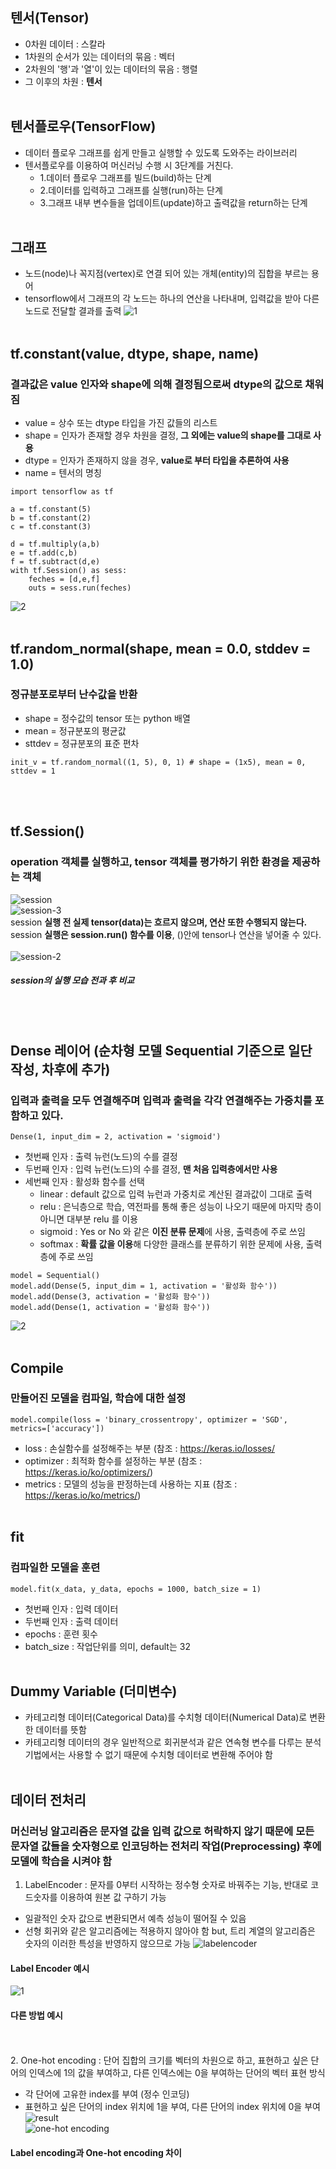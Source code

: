 ## 텐서(Tensor)
* 0차원 데이터 : 스칼라
* 1차원의 순서가 있는 데이터의 묶음 : 벡터
* 2차원의 '행'과 '열'이 있는 데이터의 묶음 : 행렬
* 그 이후의 차원 : **텐서**
</br></br>
## 텐서플로우(TensorFlow)
* 데이터 플로우 그래프를 쉽게 만들고 실행할 수 있도록 도와주는 라이브러리
* 텐서플로우를 이용하여 머신러닝 수행 시 3단계를 거친다.
  - 1.데이터 플로우 그래프를 빌드(build)하는 단계
  - 2.데이터를 입력하고 그래프를 실행(run)하는 단계
  - 3.그래프 내부 변수들을 업데이트(update)하고 출력값을 return하는 단계
</br></br>
## 그래프
* 노드(node)나 꼭지점(vertex)로 연결 되어 있는 개체(entity)의 집합을 부르는 용어
* tensorflow에서 그래프의 각 노드는 하나의 연산을 나타내며, 입력값을 받아 다른 노드로 전달할 결과를 출력
![1](https://user-images.githubusercontent.com/84856055/120320658-6459b280-c31d-11eb-9b3f-407daaaaaf56.JPG)
</br></br>
## tf.constant(value, dtype, shape, name)
### 결과값은 value 인자와 shape에 의해 결정됨으로써 dtype의 값으로 채워짐
* value = 상수 또는 dtype 타입을 가진 값들의 리스트
* shape = 인자가 존재할 경우 차원을 결정, **그 외에는 value의 shape를 그대로 사용**
* dtype = 인자가 존재하지 않을 경우, **value로 부터 타입을 추론하여 사용**
* name = 텐서의 명칭      
```python3
import tensorflow as tf

a = tf.constant(5)
b = tf.constant(2)
c = tf.constant(3)

d = tf.multiply(a,b)
e = tf.add(c,b)
f = tf.subtract(d,e)
with tf.Session() as sess:
    feches = [d,e,f]
    outs = sess.run(feches)
```

![2](https://user-images.githubusercontent.com/84856055/120320668-66237600-c31d-11eb-9932-f8ab32f6d249.JPG)
</br></br>
## tf.random_normal(shape, mean = 0.0, stddev = 1.0)
### 정규분포로부터 난수값을 반환
 * shape = 정수값의 tensor 또는 python 배열
 * mean = 정규분포의 평균값
 * sttdev = 정규분포의 표준 편차   
```python3
init_v = tf.random_normal((1, 5), 0, 1) # shape = (1x5), mean = 0, sttdev = 1
```
</br></br>
## tf.Session()
### operation 객체를 실행하고, tensor 객체를 평가하기 위한 환경을 제공하는 객체   
![session](https://user-images.githubusercontent.com/84856055/120320676-6885d000-c31d-11eb-8ad3-2f1645820ea1.JPG)
</br>
![session-3](https://user-images.githubusercontent.com/84856055/120320685-6a4f9380-c31d-11eb-82b9-0d8e99944c1b.JPG)   
session **실행 전 실제 tensor(data)는 흐르지 않으며, 연산 또한 수행되지 않는다.**   
session **실행은 session.run() 함수를 이용**, ()안에 tensor나 연산을 넣어줄 수 있다.    
<br>
![session-2](https://user-images.githubusercontent.com/84856055/120320694-6b80c080-c31d-11eb-83dc-89b0a8052f30.JPG)
</br>
##### session의 실행 모습 전과 후 비교
</br></br>
## Dense 레이어 (순차형 모델 Sequential 기준으로 일단 작성, 차후에 추가)
### 입력과 출력을 모두 연결해주며 입력과 출력을 각각 연결해주는 가중치를 포함하고 있다.
```python3
Dense(1, input_dim = 2, activation = 'sigmoid')
```
* 첫번째 인자 : 출력 뉴런(노드)의 수를 결정
* 두번째 인자 : 입력 뉴런(노드)의 수를 결정, **맨 처음 입력층에서만 사용**
* 세번째 인자 : 활성화 함수를 선택   
  - linear : default 값으로 입력 뉴런과 가중치로 계산된 결과값이 그대로 출력
  - relu : 은닉층으로 학습, 역전파를 통해 좋은 성능이 나오기 때문에 마지막 층이 아니면 대부분 relu 를 이용
  - sigmoid : Yes or No 와 같은 **이진 분류 문제**에 사용, 출력층에 주로 쓰임
  - softmax : **확률 값을 이용**해 다양한 클래스를 분류하기 위한 문제에 사용, 출력층에 주로 쓰임
```python3
model = Sequential()
model.add(Dense(5, input_dim = 1, activation = '활성화 함수')) 
model.add(Dense(3, activation = '활성화 함수'))
model.add(Dense(1, activation = '활성화 함수')) 
```
![2](https://user-images.githubusercontent.com/84856055/120343346-96760f00-c333-11eb-883a-bb137ec9a868.JPG)
<br><br>
## Compile
### 만들어진 모델을 컴파일, 학습에 대한 설정
```python3
model.compile(loss = 'binary_crossentropy', optimizer = 'SGD', metrics=['accuracy'])
```
* loss : 손실함수를 설정해주는 부분 (참조 : <https://keras.io/losses/>
* optimizer : 최적화 함수를 설정하는 부분 (참조 : <https://keras.io/ko/optimizers/>)
* metrics : 모델의 성능을 판정하는데 사용하는 지표 (참조 : <https://keras.io/ko/metrics/>)
<br><br>
## fit
### 컴파일한 모델을 훈련
```python3
model.fit(x_data, y_data, epochs = 1000, batch_size = 1)
```
* 첫번째 인자 : 입력 데이터
* 두번째 인자 : 출력 데이터
* epochs : 훈련 횟수
* batch_size : 작업단위를 의미, default는 32
<br><br>
## Dummy Variable (더미변수)
* 카테고리형 데이터(Categorical Data)를 수치형 데이터(Numerical Data)로 변환한 데이터를 뜻함
* 카테고리형 데이터의 경우 일반적으로 회귀분석과 같은 연속형 변수를 다루는 분석기법에서는 사용할 수 없기 때문에 수치형 데이터로 변환해 주어야 함
<br><br>
## 데이터 전처리
### 머신러닝 알고리즘은 문자열 값을 입력 값으로 허락하지 않기 때문에 모든 문자열 값들을 숫자형으로 인코딩하는 전처리 작업(Preprocessing) 후에 모델에 학습을 시켜야 함<br>
1. LabelEncoder : 문자를 0부터 시작하는 정수형 숫자로 바꿔주는 기능, 반대로 코드숫자를 이용하여 원본 값 구하기 가능
  - 일괄적인 숫자 값으로 변환되면서 예측 성능이 떨어질 수 있음
  - 선형 회귀와 같은 알고리즘에는 적용하지 않아야 함 but, 트리 계열의 알고리즘은 숫자의 이러한 특성을 반영하지 않으므로 가능
![labelencoder](https://user-images.githubusercontent.com/84856055/120481004-a00e7e00-c3ea-11eb-84ab-cbced65da799.JPG)
#### Label Encoder 예시
![1](https://user-images.githubusercontent.com/84856055/121134916-ee020680-c86e-11eb-8331-87767e1295a6.JPG)    
#### 다른 방법 예시
<br><br>
2. One-hot encoding : 단어 집합의 크기를 벡터의 차원으로 하고, 표현하고 싶은 단어의 인덱스에 1의 값을 부여하고, 다른 인덱스에는 0을 부여하는 단어의 벡터 표현 방식
  - 각 단어에 고유한 index를 부여 (정수 인코딩)
  - 표현하고 싶은 단어의 index 위치에 1을 부여, 다른 단어의 index 위치에 0을 부여
![result](https://user-images.githubusercontent.com/84856055/120481579-3478e080-c3eb-11eb-9aec-b1c08675d730.JPG)   
![one-hot encoding](https://user-images.githubusercontent.com/84856055/120481051-abfa4000-c3ea-11eb-9131-f533a732cbac.JPG)
#### Label encoding과 One-hot encoding 차이
